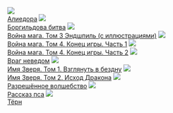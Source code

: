 ![](/books/sf_fantasy/Ник%20Перумов/Алиедора.jpg)  
[Алиедора](/books/sf_fantasy/Ник%20Перумов/Алиедора)
![](/books/sf_fantasy/Ник%20Перумов/Боргильдова%20битва.jpg)  
[Боргильдова битва](/books/sf_fantasy/Ник%20Перумов/Боргильдова%20битва)
![](/books/sf_fantasy/Ник%20Перумов/Война%20мага.%20Том%203%20Эндшпиль%20(с%20иллюстрациями).jpg)  
[Война мага. Том 3 Эндшпиль (с иллюстрациями)](/books/sf_fantasy/Ник%20Перумов/Война%20мага.%20Том%203%20Эндшпиль%20(с%20иллюстрациями))
![](/books/sf_fantasy/Ник%20Перумов/Война%20мага.%20Том%204.%20Конец%20игры.%20Часть%201.jpg)  
[Война мага. Том 4. Конец игры. Часть 1](/books/sf_fantasy/Ник%20Перумов/Война%20мага.%20Том%204.%20Конец%20игры.%20Часть%201)
![](/books/sf_fantasy/Ник%20Перумов/Война%20мага.%20Том%204.%20Конец%20игры.%20Часть%202.jpg)  
[Война мага. Том 4. Конец игры. Часть 2](/books/sf_fantasy/Ник%20Перумов/Война%20мага.%20Том%204.%20Конец%20игры.%20Часть%202)
![](/books/sf_fantasy/Ник%20Перумов/Враг%20неведом.jpg)  
[Враг неведом](/books/sf_fantasy/Ник%20Перумов/Враг%20неведом)
![](/books/sf_fantasy/Ник%20Перумов/Имя%20Зверя.%20Том%201.%20Взглянуть%20в%20бездну.jpg)  
[Имя Зверя. Том 1. Взглянуть в бездну](/books/sf_fantasy/Ник%20Перумов/Имя%20Зверя.%20Том%201.%20Взглянуть%20в%20бездну)
![](/books/sf_fantasy/Ник%20Перумов/Имя%20Зверя.%20Том%202.%20Исход%20Дракона.jpg)  
[Имя Зверя. Том 2. Исход Дракона](/books/sf_fantasy/Ник%20Перумов/Имя%20Зверя.%20Том%202.%20Исход%20Дракона)
![](/books/sf_fantasy/Ник%20Перумов/Разрешённое%20волшебство.jpg)  
[Разрешённое волшебство](/books/sf_fantasy/Ник%20Перумов/Разрешённое%20волшебство)
![](/books/sf_fantasy/Ник%20Перумов/Рассказ%20пса.jpg)  
[Рассказ пса](/books/sf_fantasy/Ник%20Перумов/Рассказ%20пса)
![](/books/sf_fantasy/Ник%20Перумов/Тёрн.jpg)  
[Тёрн](/books/sf_fantasy/Ник%20Перумов/Тёрн)